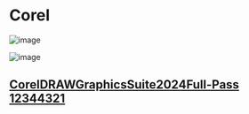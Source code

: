 # Corel

![image](https://github.com/user-attachments/assets/4b6f4868-4917-4736-b64b-77a38eda552d)

![image](https://github.com/user-attachments/assets/36d0d117-41b8-4df2-878b-1065dfcc2cb4)

## [CorelDRAWGraphicsSuite2024Full-Pass 12344321](https://3w7ng6-my.sharepoint.com/:f:/g/personal/driver_3w7ng6_onmicrosoft_com/EsJkc3h8kVBCttZxtIpQXLABvG0Y5FSAMbjcAGsUTx5B5w?e=wmOSpO)
